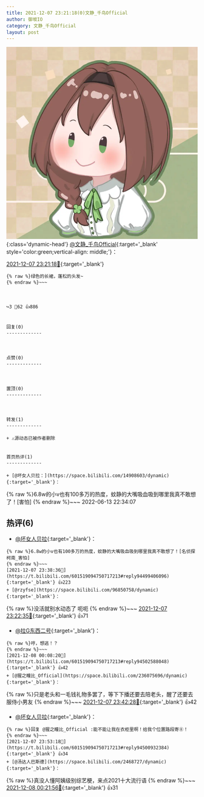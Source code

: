 ```yaml
---
title: 2021-12-07 23:21:18(0)文静_千鸟Official
author: 御坂IO
category: 文静_千鸟Official
layout: post
---
```


![img](/images/ac7482ed1b9a7f203dc68c0c4a77c488a27b108a.jpg){:class='dynamic-head'}
[@文静_千鸟Official](https://space.bilibili.com/667526012/dynamic){:target='_blank' style='color:green;vertical-align: middle;'}：

[2021-12-07 23:21:18🔗](https://t.bilibili.com/601519094750717213){:target='_blank'}

~~~
{% raw %}绿色的长裙，蓬松的头发~
{% endraw %}~~~



↪️3 💬62 👍886


回复(0)
-------------



点赞(0)
-------------



置顶(0)
-------------



转发(1)
-------------

+ ⚠源动态已被作者删除


首页热评(1)
-------------

+ [@坏女人贝拉：](https://space.bilibili.com/14908603/dynamic){:target='_blank'}：
~~~
{% raw %}6.8w的小v也有100多万的热度，蚊静的大嘴吸血吸到哪里我真不敢想了！[害怕]
{% endraw %}~~~
2022-06-13 22:34:07


热评(6)
-------------

+ [@坏女人贝拉](https://space.bilibili.com/14908603/dynamic){:target='_blank'}：
~~~
{% raw %}6.8w的小v也有100多万的热度，蚊静的大嘴吸血吸到哪里我真不敢想了！[名侦探柯南_害怕]
{% endraw %}~~~
[2021-12-07 23:38:36🔗](https://t.bilibili.com/601519094750717213#reply94499406096){:target='_blank'} 👍223
+ [@rzyfse](https://space.bilibili.com/96850758/dynamic){:target='_blank'}：
~~~
{% raw %}没活就别水动态了 呃呃
{% endraw %}~~~
[2021-12-07 23:22:35🔗](https://t.bilibili.com/601519094750717213#reply94497563472){:target='_blank'} 👍71
+ [@拉G东西二号](https://space.bilibili.com/1191659016/dynamic){:target='_blank'}：
~~~
{% raw %}哼，想逃！？
{% endraw %}~~~
[2021-12-08 00:08:20🔗](https://t.bilibili.com/601519094750717213#reply94502588048){:target='_blank'} 👍42
+ [@猩之瞳比_Official](https://space.bilibili.com/236075696/dynamic){:target='_blank'}：
~~~
{% raw %}只是老头和一毛钱礼物多罢了，等下下播还要去陪老头，醒了还要去服侍小男友
{% endraw %}~~~
[2021-12-07 23:42:28🔗](https://t.bilibili.com/601519094750717213#reply94499749856){:target='_blank'} 👍42
+ [@坏女人贝拉](https://space.bilibili.com/14908603/dynamic){:target='_blank'}：
~~~
{% raw %}回复 @猩之瞳比_Official :能不能让我在衣柜里啊！给我个位置路段寄⑧！
{% endraw %}~~~
[2021-12-07 23:53:18🔗](https://t.bilibili.com/601519094750717213#reply94500932384){:target='_blank'} 👍34
+ [@汤达人巴斯德](https://space.bilibili.com/2468727/dynamic){:target='_blank'}：
~~~
{% raw %}真没人懂阿姨级别综艺梗，来点2021十大流行语
{% endraw %}~~~
[2021-12-08 00:21:56🔗](https://t.bilibili.com/601519094750717213#reply94503860000){:target='_blank'} 👍31



